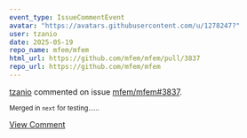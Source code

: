 ```yaml
---
event_type: IssueCommentEvent
avatar: "https://avatars.githubusercontent.com/u/1278247?"
user: tzanio
date: 2025-05-19
repo_name: mfem/mfem
html_url: https://github.com/mfem/mfem/pull/3837
repo_url: https://github.com/mfem/mfem
---
```


<a href='https://github.com/tzanio' target='_blank'>tzanio</a> commented on issue <a href='https://github.com/mfem/mfem/pull/3837' target='_blank'>mfem/mfem#3837</a>.

<small>Merged in `next` for testing......</small>

<a href='https://github.com/mfem/mfem/pull/3837' target='_blank'>View Comment</a>